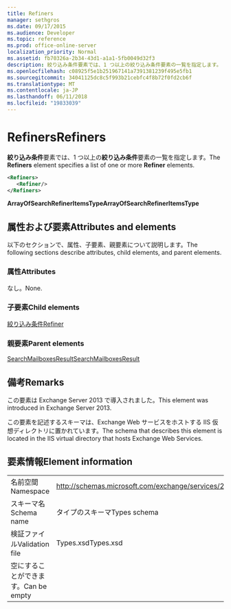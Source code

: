 ```yaml
---
title: Refiners
manager: sethgros
ms.date: 09/17/2015
ms.audience: Developer
ms.topic: reference
ms.prod: office-online-server
localization_priority: Normal
ms.assetid: fb70326a-2b34-43d1-a1a1-5fb0049d32f3
description: 絞り込み条件要素では、1 つ以上の絞り込み条件要素の一覧を指定します。
ms.openlocfilehash: c08925f5e1b251967141a7391381239f495e5fb1
ms.sourcegitcommit: 34041125dc8c5f993b21cebfc4f8b72f0fd2cb6f
ms.translationtype: MT
ms.contentlocale: ja-JP
ms.lasthandoff: 06/11/2018
ms.locfileid: "19833039"
---
```

# <a name="refiners"></a><span data-ttu-id="3c580-103">Refiners</span><span class="sxs-lookup"><span data-stu-id="3c580-103">Refiners</span></span>

<span data-ttu-id="3c580-104">**絞り込み条件**要素では、1 つ以上の**絞り込み条件**要素の一覧を指定します。</span><span class="sxs-lookup"><span data-stu-id="3c580-104">The **Refiners** element specifies a list of one or more **Refiner** elements.</span></span> 
  
```XML
<Refiners>
   <Refiner/>
</Refiners>
```

 <span data-ttu-id="3c580-105">**ArrayOfSearchRefinerItemsType**</span><span class="sxs-lookup"><span data-stu-id="3c580-105">**ArrayOfSearchRefinerItemsType**</span></span>
## <a name="attributes-and-elements"></a><span data-ttu-id="3c580-106">属性および要素</span><span class="sxs-lookup"><span data-stu-id="3c580-106">Attributes and elements</span></span>

<span data-ttu-id="3c580-107">以下のセクションで、属性、子要素、親要素について説明します。</span><span class="sxs-lookup"><span data-stu-id="3c580-107">The following sections describe attributes, child elements, and parent elements.</span></span>
  
### <a name="attributes"></a><span data-ttu-id="3c580-108">属性</span><span class="sxs-lookup"><span data-stu-id="3c580-108">Attributes</span></span>

<span data-ttu-id="3c580-109">なし。</span><span class="sxs-lookup"><span data-stu-id="3c580-109">None.</span></span>
  
### <a name="child-elements"></a><span data-ttu-id="3c580-110">子要素</span><span class="sxs-lookup"><span data-stu-id="3c580-110">Child elements</span></span>

[<span data-ttu-id="3c580-111">絞り込み条件</span><span class="sxs-lookup"><span data-stu-id="3c580-111">Refiner</span></span>](refiner.md)
  
### <a name="parent-elements"></a><span data-ttu-id="3c580-112">親要素</span><span class="sxs-lookup"><span data-stu-id="3c580-112">Parent elements</span></span>

[<span data-ttu-id="3c580-113">SearchMailboxesResult</span><span class="sxs-lookup"><span data-stu-id="3c580-113">SearchMailboxesResult</span></span>](searchmailboxesresult.md)
  
## <a name="remarks"></a><span data-ttu-id="3c580-114">備考</span><span class="sxs-lookup"><span data-stu-id="3c580-114">Remarks</span></span>

<span data-ttu-id="3c580-115">この要素は Exchange Server 2013 で導入されました。</span><span class="sxs-lookup"><span data-stu-id="3c580-115">This element was introduced in Exchange Server 2013.</span></span>
  
<span data-ttu-id="3c580-116">この要素を記述するスキーマは、Exchange Web サービスをホストする IIS 仮想ディレクトリに置かれています。</span><span class="sxs-lookup"><span data-stu-id="3c580-116">The schema that describes this element is located in the IIS virtual directory that hosts Exchange Web Services.</span></span>
  
## <a name="element-information"></a><span data-ttu-id="3c580-117">要素情報</span><span class="sxs-lookup"><span data-stu-id="3c580-117">Element information</span></span>

|||
|:-----|:-----|
|<span data-ttu-id="3c580-118">名前空間</span><span class="sxs-lookup"><span data-stu-id="3c580-118">Namespace</span></span>  <br/> |http://schemas.microsoft.com/exchange/services/2006/types  <br/> |
|<span data-ttu-id="3c580-119">スキーマ名</span><span class="sxs-lookup"><span data-stu-id="3c580-119">Schema name</span></span>  <br/> |<span data-ttu-id="3c580-120">タイプのスキーマ</span><span class="sxs-lookup"><span data-stu-id="3c580-120">Types schema</span></span>  <br/> |
|<span data-ttu-id="3c580-121">検証ファイル</span><span class="sxs-lookup"><span data-stu-id="3c580-121">Validation file</span></span>  <br/> |<span data-ttu-id="3c580-122">Types.xsd</span><span class="sxs-lookup"><span data-stu-id="3c580-122">Types.xsd</span></span>  <br/> |
|<span data-ttu-id="3c580-123">空にすることができます。</span><span class="sxs-lookup"><span data-stu-id="3c580-123">Can be empty</span></span>  <br/> ||
   

